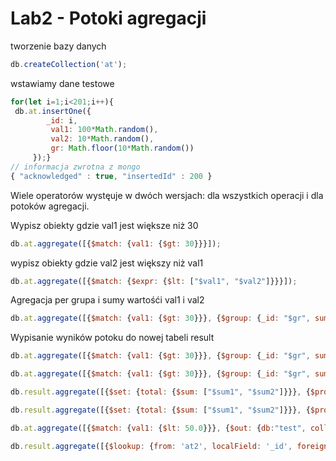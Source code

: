 # Lab2 - Potoki agregacji 

tworzenie bazy danych
```javascript
db.createCollection('at');
```

wstawiamy dane testowe 

```javascript
for(let i=1;i<201;i++){
 db.at.insertOne({
        _id: i,
         val1: 100*Math.random(),
         val2: 10*Math.random(),
         gr: Math.floor(10*Math.random())
     });}
// informacja zwrotna z mongo
{ "acknowledged" : true, "insertedId" : 200 }
```
Wiele operatorów wystęuje w dwóch wersjach: dla wszystkich operacji i dla potoków agregacji.

Wypisz obiekty gdzie val1 jest większe niż 30
```javascript
db.at.aggregate([{$match: {val1: {$gt: 30}}}]);
```
wypisz obiekty gdzie val2 jest większy niż val1
```javascript
db.at.aggregate([{$match: {$expr: {$lt: ["$val1", "$val2"]}}}]);
```


Agregacja per grupa i sumy wartośći val1 i val2

```javascript 
db.at.aggregate([{$match: {val1: {$gt: 30}}}, {$group: {_id: "$gr", sum1: {$sum: "$val1"}, sum2: {$sum: "$val2"}}}]);
```

Wypisanie wyników potoku do nowej tabeli result
```javascript
db.at.aggregate([{$match: {val1: {$gt: 30}}}, {$group: {_id: "$gr", sum1: {$sum: "$val1"}, sum2: {$sum: "$val2"}}}, {$sort: {_id: -1}}, {$out: "result"}]);
```

```javascript 
db.at.aggregate([{$match: {val1: {$gt: 30}}}, {$group: {_id: "$gr", sum1: {$sum: "$val1"}, sum2: {$sum: "$val2"}}}, {$sort: {_id: -1}}]);
```

```javascript 
db.result.aggregate([{$set: {total: {$sum: ["$sum1", "$sum2"]}}}, {$project: {total: true}}]);
```

```javascript
db.result.aggregate([{$set: {total: {$sum: ["$sum1", "$sum2"]}}}, {$project: {total: true}}, {$group: {_id: {$mod: ["$_id", 3]}, docs: {$push: {gr: "$_id", total: "$total"}}}}]);
```

```javascript
db.at.aggregate([{$match: {val1: {$lt: 50.0}}}, {$out: {db:"test", coll: "at2"}}]);

db.result.aggregate([{$lookup: {from: 'at2', localField: '_id', foreignField: 'gr', as: "docs"}}]);
```

```javascript

```


```javascript

```